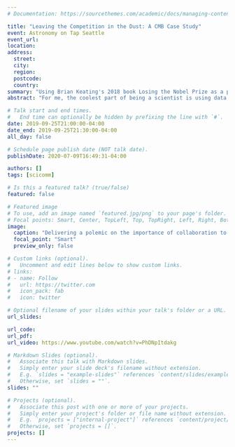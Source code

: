 ```yaml
---
# Documentation: https://sourcethemes.com/academic/docs/managing-content/

title: "Leaving the Competition in the Dust: A CMB Case Study"
event: Astronomy on Tap Seattle
event_url: 
location:
address:
  street:
  city:
  region:
  postcode:
  country:
summary: "Using Brian Keating's 2018 book Losing the Nobel Prize as a primary text, I analyzed the infamous story of the BICEP science team in their search for proof of the universe's anistropy. While the scientific community deemed their efforts a great failure, I found an important human story underlying the team's trials: we do our best work when we truly work together towards a common goal. Conversely, when we operate in an environment built on the fear of failure and its consequences, we suffer academically and more importantly, we suffer personally."
abstract: "For me, the coolest part of being a scientist is using data to tell a story. In this way, scientists are kind of like the authors of our universe. An unfortunate side effect of the scientist’s role as author is that we rarely think to write the story of the scientists themselves. Tonight I want to bring the story of one group of scientists out from behind the curtain and into the spotlight. The story I’m telling you tonight has everything: it has science, it has drama, it has egos, and it has really esoteric vector math. It also encapsulates a lot of what is wrong with how some people do science today. Our story tonight is about what happens when we privilege an individualistic and competitive science over a collaborative science."

# Talk start and end times.
#   End time can optionally be hidden by prefixing the line with `#`.
date: 2019-09-25T21:00:00-04:00
date_end: 2019-09-25T21:30:00-04:00
all_day: false

# Schedule page publish date (NOT talk date).
publishDate: 2020-07-09T16:49:31-04:00

authors: []
tags: [scicomm]

# Is this a featured talk? (true/false)
featured: false

# Featured image
# To use, add an image named `featured.jpg/png` to your page's folder. 
# Focal points: Smart, Center, TopLeft, Top, TopRight, Left, Right, BottomLeft, Bottom, BottomRight.
image:
  caption: "Delivering a polemic on the importance of collaboration to the public."
  focal_point: "Smart"
  preview_only: false

# Custom links (optional).
#   Uncomment and edit lines below to show custom links.
# links:
# - name: Follow
#   url: https://twitter.com
#   icon_pack: fab
#   icon: twitter

# Optional filename of your slides within your talk's folder or a URL.
url_slides:

url_code:
url_pdf:
url_video: https://www.youtube.com/watch?v=PhDNpItdakg

# Markdown Slides (optional).
#   Associate this talk with Markdown slides.
#   Simply enter your slide deck's filename without extension.
#   E.g. `slides = "example-slides"` references `content/slides/example-slides.md`.
#   Otherwise, set `slides = ""`.
slides: ""

# Projects (optional).
#   Associate this post with one or more of your projects.
#   Simply enter your project's folder or file name without extension.
#   E.g. `projects = ["internal-project"]` references `content/project/deep-learning/index.md`.
#   Otherwise, set `projects = []`.
projects: []
---
```

